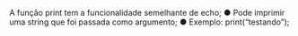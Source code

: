 A função print tem a funcionalidade semelhante de echo; ● Pode imprimir uma string que foi passada como argumento; ● Exemplo: print(“testando”);